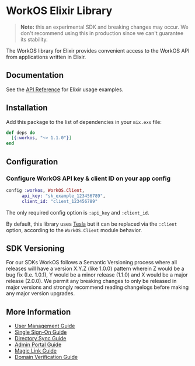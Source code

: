 # WorkOS Elixir Library

> **Note:** this an experimental SDK and breaking changes may occur. We don't recommend using this in production since we can't guarantee its stability.

The WorkOS library for Elixir provides convenient access to the WorkOS API from applications written in Elixir.

## Documentation

See the [API Reference](https://workos.com/docs/reference/client-libraries) for Elixir usage examples.

## Installation

Add this package to the list of dependencies in your `mix.exs` file:

```ex
def deps do
  [{:workos, "~> 1.1.0"}]
end
```

## Configuration

### Configure WorkOS API key & client ID on your app config

```ex
config :workos, WorkOS.Client,
      api_key: "sk_example_123456789",
      client_id: "client_123456789"
```

The only required config option is `:api_key` and `:client_id`. 

By default, this library uses [Tesla](https://github.com/elixir-tesla/tesla) but it can be replaced via the `:client` option, according to the `WorkOS.Client` module behavior. 

###

## SDK Versioning

For our SDKs WorkOS follows a Semantic Versioning process where all releases will have a version X.Y.Z (like 1.0.0) pattern wherein Z would be a bug fix (I.e. 1.0.1), Y would be a minor release (1.1.0) and X would be a major release (2.0.0). We permit any breaking changes to only be released in major versions and strongly recommend reading changelogs before making any major version upgrades.

## More Information

- [User Management Guide](https://workos.com/docs/user-management)
- [Single Sign-On Guide](https://workos.com/docs/sso/guide)
- [Directory Sync Guide](https://workos.com/docs/directory-sync/guide)
- [Admin Portal Guide](https://workos.com/docs/admin-portal/guide)
- [Magic Link Guide](https://workos.com/docs/magic-link/guide)
- [Domain Verification Guide](https://workos.com/docs/domain-verification/guide)
